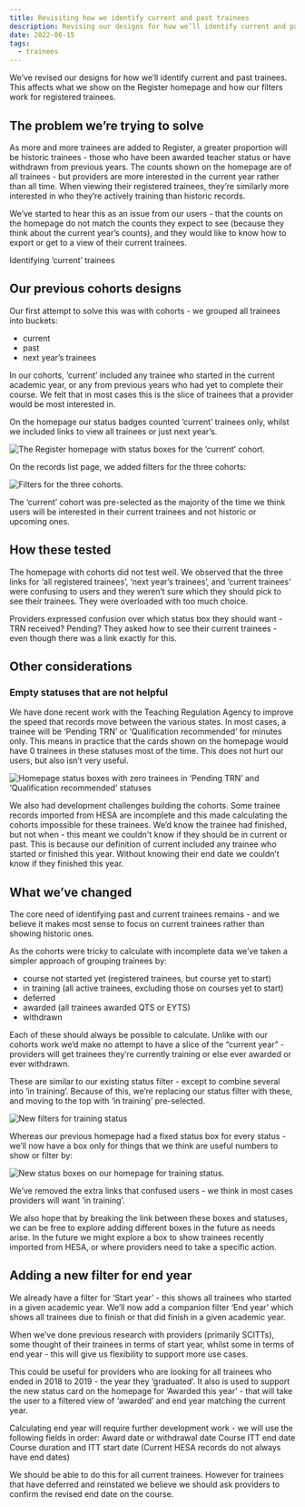 ```yaml
---
title: Revisiting how we identify current and past trainees
description: Revising our designs for how we’ll identify current and past trainees
date: 2022-06-15
tags:
  - trainees
---
```


We’ve revised our designs for how we’ll identify current and past trainees. This affects what we show on the Register homepage and how our filters work for registered trainees.

## The problem we’re trying to solve

As more and more trainees are added to Register, a greater proportion will be historic trainees - those who have been awarded teacher status or have withdrawn from previous years. The counts shown on the homepage are of all trainees - but providers are more interested in the current year rather than all time. When viewing their registered trainees, they’re similarly more interested in who they’re actively training than historic records.

We’ve started to hear this as an issue from our users - that the counts on the homepage do not match the counts they expect to see (because they think about the current year’s counts), and they would like to know how to export or get to a view of their current trainees.

Identifying ‘current’ trainees

## Our previous cohorts designs

Our first attempt to solve this was with cohorts - we grouped all trainees into buckets:

- current
- past
- next year’s trainees

In our cohorts, ‘current’ included any trainee who started in the current academic year, or any from previous years who had yet to complete their course. We felt that in most cases this is the slice of trainees that a provider would be most interested in.

On the homepage our status badges counted ‘current’ trainees only, whilst we included links to view all trainees or just next year’s.

![The Register homepage with status boxes for the ‘current’ cohort.](1-homepage-status-boxes-cohorts.png)

On the records list page, we added filters for the three cohorts:

![Filters for the three cohorts.](2-records-filters-cohorts.png)

The ‘current’ cohort was pre-selected as the majority of the time we think users will be interested in their current trainees and not historic or upcoming ones.

## How these tested

The homepage with cohorts did not test well. We observed that the three links for ‘all registered trainees’, ‘next year’s trainees’, and ‘current trainees’ were confusing to users and they weren’t sure which they should pick to see their trainees. They were overloaded with too much choice.

Providers expressed confusion over which status box they should want - TRN received? Pending? They asked how to see their current trainees - even though there was a link exactly for this.

## Other considerations

### Empty statuses that are not helpful

We have done recent work with the Teaching Regulation Agency to improve the speed that records move between the various states. In most cases, a trainee will be ‘Pending TRN’ or ‘Qualification recommended’ for minutes only. This means in practice that the cards shown on the homepage would have 0 trainees in these statuses most of the time. This does not hurt our users, but also isn’t very useful.

![Homepage status boxes with zero trainees in ‘Pending TRN’ and ‘Qualification recommended’ statuses](3-homepage-status-boxes-empty.png)

We also had development challenges building the cohorts. Some trainee records imported from HESA are incomplete and this made calculating the cohorts impossible for these trainees. We’d know the trainee had finished, but not when - this meant we couldn't know if they should be in current or past. This is because our definition of current included any trainee who started or finished this year. Without knowing their end date we couldn’t know if they finished this year.

## What we’ve changed

The core need of identifying past and current trainees remains - and we believe it makes most sense to focus on current trainees rather than showing historic ones.

As the cohorts were tricky to calculate with incomplete data we’ve taken a simpler approach of grouping trainees by:

- course not started yet (registered trainees, but course yet to start)
- in training (all active trainees, excluding those on courses yet to start)
- deferred
- awarded (all trainees awarded QTS or EYTS)
- withdrawn

Each of these should always be possible to calculate. Unlike with our cohorts work we’d make no attempt to have a slice of the “current year” - providers will get trainees they’re currently training or else ever awarded or ever withdrawn.

These are similar to our existing status filter - except to combine several into ‘in training’. Because of this, we’re replacing our status filter with these, and moving to the top with ‘in training’ pre-selected.

![New filters for training status](4-records-filters-training-status.png)

Whereas our previous homepage had a fixed status box for every status - we’ll now have a box only for things that we think are useful numbers to show or filter by:

![New status boxes on our homepage for training status.](5-homepage-status-boxes-training-status.png)

We’ve removed the extra links that confused users - we think in most cases providers will want ‘in training’.

We also hope that by breaking the link between these boxes and statuses, we can be free to explore adding different boxes in the future as needs arise. In the future we might explore a box to show trainees recently imported from HESA, or where providers need to take a specific action.

## Adding a new filter for end year

We already have a filter for ‘Start year’ - this shows all trainees who started in a given academic year. We’ll now add a companion filter ‘End year’ which shows all trainees due to finish or that did finish in a given academic year.

When we’ve done previous research with providers (primarily SCITTs), some thought of their trainees in terms of start year, whilst some in terms of end year - this will give us flexibility to support more use cases.

This could be useful for providers who are looking for all trainees who ended in 2018 to 2019 - the year they ‘graduated’. It also is used to support the new status card on the homepage for ‘Awarded this year’ - that will take the user to a filtered view of ‘awarded’ and end year matching the current year.

Calculating end year will require further development work - we will use the following fields in order:
Award date or withdrawal date
Course ITT end date
Course duration and ITT start date (Current HESA records do not always have end dates)

We should be able to do this for all current trainees. However for trainees that have deferred and reinstated we believe we should ask providers to confirm the revised end date on the course.
